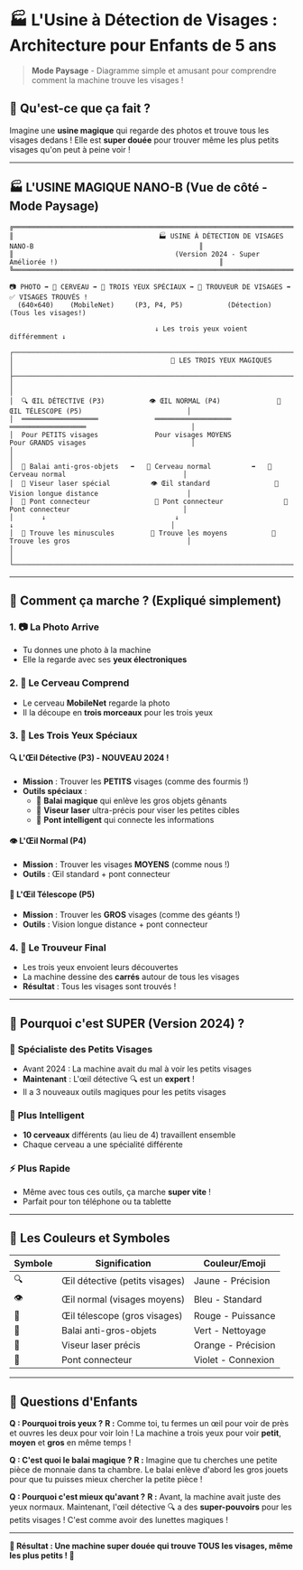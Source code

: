 # 🏭 L'Usine à Détection de Visages : Architecture pour Enfants de 5 ans

> **Mode Paysage** - Diagramme simple et amusant pour comprendre comment la machine trouve les visages !

## 🎯 Qu'est-ce que ça fait ?

Imagine une **usine magique** qui regarde des photos et trouve tous les visages dedans ! Elle est **super douée** pour trouver même les plus petits visages qu'on peut à peine voir !

---

## 🏭 L'USINE MAGIQUE NANO-B (Vue de côté - Mode Paysage)

```
╔══════════════════════════════════════════════════════════════════════════════════════════════════════════════════╗
║                                    🏭 USINE À DÉTECTION DE VISAGES NANO-B                                         ║
║                                        (Version 2024 - Super Améliorée !)                                        ║
╚══════════════════════════════════════════════════════════════════════════════════════════════════════════════════╝

📷 PHOTO ➡️ 🧠 CERVEAU ➡️ 👀 TROIS YEUX SPÉCIAUX ➡️ 🎯 TROUVEUR DE VISAGES ➡️ ✅ VISAGES TROUVÉS !
  (640×640)    (MobileNet)     (P3, P4, P5)           (Détection)           (Tous les visages!)

                                    ↓ Les trois yeux voient différemment ↓

┌─────────────────────────────────────────────────────────────────────────────────────────────────────────────────┐
│                                       👀 LES TROIS YEUX MAGIQUES                                                 │
├─────────────────────────────────────────────────────────────────────────────────────────────────────────────────┤
│                                                                                                                   │
│  🔍 ŒIL DÉTECTIVE (P3)           👁️ ŒIL NORMAL (P4)              🔭 ŒIL TÉLESCOPE (P5)                          │
│  ═══════════════════              ═══════════════════              ═══════════════════                          │
│  Pour PETITS visages              Pour visages MOYENS              Pour GRANDS visages                          │
│                                                                                                                   │
│  🧹 Balai anti-gros-objets   ➡️   🧠 Cerveau normal          ➡️   🧠 Cerveau normal                             │
│  🎯 Viseur laser spécial          👁️ Œil standard                🔭 Vision longue distance                      │
│  🌉 Pont connecteur                🌉 Pont connecteur               🌉 Pont connecteur                            │
│       ↓                                ↓                               ↓                                       │
│  🎯 Trouve les minuscules         🎯 Trouve les moyens           🎯 Trouve les gros                             │
│                                                                                                                   │
└─────────────────────────────────────────────────────────────────────────────────────────────────────────────────┘
```

---

## 🧠 Comment ça marche ? (Expliqué simplement)

### 1. 📷 **La Photo Arrive**
- Tu donnes une photo à la machine
- Elle la regarde avec ses **yeux électroniques**

### 2. 🧠 **Le Cerveau Comprend**
- Le cerveau **MobileNet** regarde la photo
- Il la découpe en **trois morceaux** pour les trois yeux

### 3. 👀 **Les Trois Yeux Spéciaux**

#### 🔍 **L'Œil Détective (P3) - NOUVEAU 2024 !**
- **Mission** : Trouver les **PETITS** visages (comme des fourmis !)
- **Outils spéciaux** :
  - 🧹 **Balai magique** qui enlève les gros objets gênants
  - 🎯 **Viseur laser** ultra-précis pour viser les petites cibles
  - 🌉 **Pont intelligent** qui connecte les informations

#### 👁️ **L'Œil Normal (P4)**
- **Mission** : Trouver les visages **MOYENS** (comme nous !)
- **Outils** : Œil standard + pont connecteur

#### 🔭 **L'Œil Télescope (P5)**
- **Mission** : Trouver les **GROS** visages (comme des géants !)
- **Outils** : Vision longue distance + pont connecteur

### 4. 🎯 **Le Trouveur Final**
- Les trois yeux envoient leurs découvertes
- La machine dessine des **carrés** autour de tous les visages
- **Résultat** : Tous les visages sont trouvés !

---

## 🌟 Pourquoi c'est SUPER (Version 2024) ?

### 🎯 **Spécialiste des Petits Visages**
- Avant 2024 : La machine avait du mal à voir les petits visages
- **Maintenant** : L'œil détective 🔍 est un **expert** !
- Il a 3 nouveaux outils magiques pour les petits visages

### 🧠 **Plus Intelligent**
- **10 cerveaux** différents (au lieu de 4) travaillent ensemble
- Chaque cerveau a une spécialité différente

### ⚡ **Plus Rapide**
- Même avec tous ces outils, ça marche **super vite** !
- Parfait pour ton téléphone ou ta tablette

---

## 🎨 Les Couleurs et Symboles

| Symbole | Signification | Couleur/Emoji |
|---------|---------------|---------------|
| 🔍 | Œil détective (petits visages) | Jaune - Précision |
| 👁️ | Œil normal (visages moyens) | Bleu - Standard |
| 🔭 | Œil télescope (gros visages) | Rouge - Puissance |
| 🧹 | Balai anti-gros-objets | Vert - Nettoyage |
| 🎯 | Viseur laser précis | Orange - Précision |
| 🌉 | Pont connecteur | Violet - Connexion |

---

## 🤔 Questions d'Enfants

**Q : Pourquoi trois yeux ?**
**R :** Comme toi, tu fermes un œil pour voir de près et ouvres les deux pour voir loin ! La machine a trois yeux pour voir **petit**, **moyen** et **gros** en même temps !

**Q : C'est quoi le balai magique ?**
**R :** Imagine que tu cherches une petite pièce de monnaie dans ta chambre. Le balai enlève d'abord les gros jouets pour que tu puisses mieux chercher la petite pièce !

**Q : Pourquoi c'est mieux qu'avant ?**
**R :** Avant, la machine avait juste des yeux normaux. Maintenant, l'œil détective 🔍 a des **super-pouvoirs** pour les petits visages ! C'est comme avoir des lunettes magiques !

---

**🎉 Résultat : Une machine super douée qui trouve TOUS les visages, même les plus petits ! 🎉**
